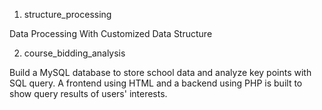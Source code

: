 1. structure_processing

Data Processing With Customized Data Structure

2. course_bidding_analysis

Build a MySQL database to store school data and analyze key points with SQL query. A frontend using HTML and a backend using PHP is built to show query results of users' interests.
